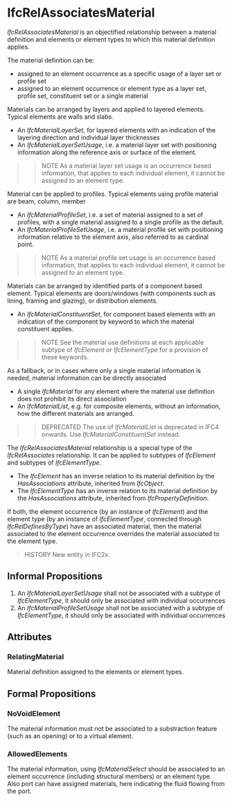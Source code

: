# IfcRelAssociatesMaterial

_IfcRelAssociatesMaterial_ is an objectified relationship between a material definition and elements or element types to which this material definition applies.

The material definition can be:

* assigned to an element occurrence as a specific usage of a layer set or profile set
* assigned to an element occurrence or element type as a layer set, profile set, constituent set or a single material

Materials can be arranged by layers and applied to layered elements. Typical elements are walls and slabs.

* An _IfcMaterialLayerSet_, for layered elements with an indication of the layering direction and individual layer thicknesses
* An _IfcMaterialLayerSetUsage_, i.e. a material layer set with positioning information along the reference axis or surface of the element.
>> NOTE  As a material layer set usage is an occurrence based information, that applies to each individual element, it cannot be assigned to an element type.

Material can be applied to profiles. Typical elements using profile material are beam, column, member

* An _IfcMaterialProfileSet_, i.e. a set of material assigned to a set of profiles, with a single material assigned to a single profile as the default.
* An _IfcMaterialProfileSetUsage_, i.e. a material profile set with positioning information relative to the element axis, also referred to as cardinal point.
>> NOTE  As a material profile set usage is an occurrence based information, that applies to each individual element, it cannot be assigned to an element type.

Materials can be arranged by identified parts of a component based element. Typical elements are doors/windows (with components such as lining, framing and glazing), or distribution elements.

* An _IfcMaterialConstituentSet_, for component based elements with an indication of the component by keyword to which the material constituent applies.
>> NOTE  See the material use definitions at each applicable subtype of _IfcElement_ or _IfcElementType_ for a provision of these keywords.

As a fallback, or in cases where only a single material information is needed, material information can be directly associated

* A single _IfcMaterial_ for any element where the material use definition does not prohibit its direct association
* An _IfcMaterialList_, e.g. for composite elements, without an information, how the different materials are arranged.
>> DEPRECATED  The use of _IfcMaterialList_ is deprecated in IFC4 onwards. Use _IfcMaterialConstituentSet_ instead.

The _IfcRelAssociatesMaterial_ relationship is a special type of the _IfcRelAssociates_ relationship. It can be applied to subtypes of _IfcElement_ and subtypes of _IfcElementType_.

* The _IfcElement_ has an inverse relation to its material definition by the _HasAssociations_ attribute, inherited from _IfcObject_.
* The _IfcElementType_ has an inverse relation to its material definition by the _HasAssociations_ attribute, inherited from _IfcPropertyDefinition_.

If both, the element occurrence (by an instance of _IfcElement_) and the element type (by an instance of _IfcElementType_, connected through _IfcRelDefinesByType_) have an associated material, then the material associated to the element occurrence overrides the material associated to the element type.

> HISTORY  New entity in IFC2x.

## Informal Propositions

1. An _IfcMaterialLayerSetUsage_ shall not be associated with a subtype of _IfcElementType_, it should only be associated with individual occurrences
2. An _IfcMaterialProfileSetUsage_ shall not be associated with a subtype of _IfcElementType_, it should only be associated with individual occurrences

## Attributes

### RelatingMaterial
Material definition assigned to the elements or element types.

## Formal Propositions

### NoVoidElement
The material information must not be associated to a substraction feature (such as an opening) or to a virtual element.

### AllowedElements
The material information, using _IfcMaterialSelect_ should be associated to an element occurrence (including structural members) or an element type. Also port can have assigned materials, here indicating the fluid flowing from the port.
